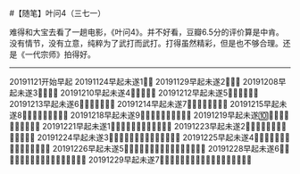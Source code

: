 #【随笔】叶问4（三七一）

难得和大宝去看了一趟电影，《叶问4》。并不好看，豆瓣6.5分的评价算是中肯。没有情节，没有立意，纯粹为了武打而武打。打得虽然精彩，但是也不够合理。还是《一代宗师》拍得好。

----

20191121开始早起
20191124早起未遂1⃣️💪
20191129早起未遂2⃣️💪💪
20191208早起未遂3⃣️💪💪💪
20191210早起未遂4⃣️💪💪💪💪
20191212早起未遂5⃣️💪💪💪💪💪
20191213早起未遂6⃣️💪💪💪💪💪💪
20191214早起未遂7⃣️💪💪💪💪💪💪💪
20191215早起未遂8⃣️💪💪💪💪💪💪💪💪
20191218早起未遂9⃣️💪💪💪💪💪💪💪💪💪
20191219早起未遂🔟💪💪💪💪💪💪💪💪💪💪
20191221早起未遂1⃣️💪💪💪💪💪💪💪💪💪💪💪
20191223早起未遂2⃣️💪💪💪💪💪💪💪💪💪💪💪💪
20191224早起未遂3⃣️💪💪💪💪💪💪💪💪💪💪💪💪💪
20191225早起未遂4⃣️💪💪💪💪💪💪💪💪💪💪💪💪💪💪
20191226早起未遂5⃣️💪💪💪💪💪💪💪💪💪💪💪💪💪💪💪
20191228早起未遂6⃣️💪💪💪💪💪💪💪💪💪💪💪💪💪💪💪💪
20191229早起未遂7⃣️💪💪💪💪💪💪💪💪💪💪💪💪💪💪💪💪💪